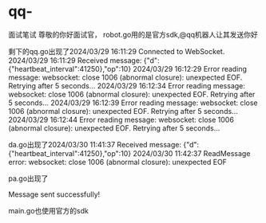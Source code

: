 # qq-
面试笔试
尊敬的你好面试官，
robot.go用的是官方sdk,@qq机器人让其发送你好

剩下的qq.go出现了2024/03/29 16:11:29 Connected to WebSocket.
2024/03/29 16:11:29 Received message: {"d":{"heartbeat_interval":41250},"op":10}
2024/03/29 16:12:29 Error reading message: websocket: close 1006 (abnormal closure): unexpected EOF. Retrying after 5 seconds...
2024/03/29 16:12:34 Error reading message: websocket: close 1006 (abnormal closure): unexpected EOF. Retrying after 5 seconds...
2024/03/29 16:12:39 Error reading message: websocket: close 1006 (abnormal closure): unexpected EOF. Retrying after 5 seconds...
2024/03/29 16:12:44 Error reading message: websocket: close 1006 (abnormal closure): unexpected EOF. Retrying after 5 seconds...

da.go出现了2024/03/30 11:41:37 Received message: {"d":{"heartbeat_interval":41250},"op":10}
2024/03/30 11:42:37 ReadMessage error: websocket: close 1006 (abnormal closure): unexpected EOF

pa.go出现了<!DOCTYPE html>
<html lang="zh-cn">
    <head>
    <meta charset="UTF-8" />
    <meta name="description" content="你访问的页面找不回来了，但是我们可以一起寻找失踪宝贝" />
    <meta name="description" content="公益404页面是由腾讯公司员工志愿者自主发起的互联网公益活动。" />
    <meta name="description" content="腾讯志愿者是腾讯公司内部员工为响应公司做“最受人尊敬的互联网企业”的号召，自发组织成立的腾讯志愿者协会。2012年成立腾讯志愿者技术分会，开展404公益计划，无障碍产品推动等，结合腾讯产品、技术平台，开展公益帮扶。" />
    <link rel="Shortcut Icon" href="//qzonestyle.gtimg.cn/aoi/img/logo/favicon.ico?max_age=31536000" type="image/x-icon">
    <title>404</title>
    </head>
    <body>
    <script type="text/javascript" src="//qzonestyle.gtimg.cn/qzone/hybrid/app/404/search_children.js"></script>
    </body>
</html>
Message sent successfully!

main.go也使用官方的sdk

